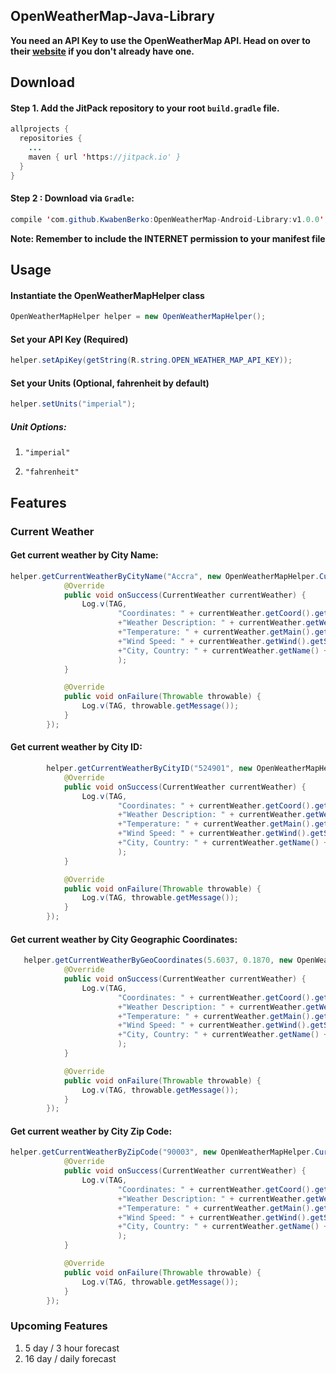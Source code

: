 ## OpenWeatherMap-Java-Library

**You need an API Key to use the OpenWeatherMap API. Head on over to their [website](http://openweathermap.org/) if you don't already have one.**


## Download

#### Step 1. Add the JitPack repository to your root ```build.gradle``` file.

``` java
allprojects {
  repositories {
    ...
    maven { url 'https://jitpack.io' }
  }
}
```

#### Step 2 : Download via ```Gradle```:

```java
compile 'com.github.KwabenBerko:OpenWeatherMap-Android-Library:v1.0.0'
```

**Note: Remember to include the INTERNET permission to your manifest file**

## Usage

#### Instantiate the OpenWeatherMapHelper class

``` java 
OpenWeatherMapHelper helper = new OpenWeatherMapHelper();
```
#### Set your API Key (Required) 

``` java 
helper.setApiKey(getString(R.string.OPEN_WEATHER_MAP_API_KEY));
```

#### Set your Units (Optional, fahrenheit by default) 

``` java 
helper.setUnits("imperial");
```

##### Unit Options: 

1. ```"imperial"```

2. ```"fahrenheit"```


## Features


### Current Weather
#### Get current weather by City Name:

```java
helper.getCurrentWeatherByCityName("Accra", new OpenWeatherMapHelper.CurrentWeatherCallback() {
            @Override
            public void onSuccess(CurrentWeather currentWeather) {
                Log.v(TAG,
                        "Coordinates: " + currentWeather.getCoord().getLat() + ", "+currentWeather.getCoord().getLat() +"\n"
                        +"Weather Description: " + currentWeather.getWeatherArray().get(0).getDescription() + "\n"
                        +"Temperature: " + currentWeather.getMain().getTempMax()+"\n"
                        +"Wind Speed: " + currentWeather.getWind().getSpeed() + "\n"
                        +"City, Country: " + currentWeather.getName() + ", " + currentWeather.getSys().getCountry()
                        );
            }

            @Override
            public void onFailure(Throwable throwable) {
                Log.v(TAG, throwable.getMessage());
            }
        });
```

#### Get current weather by City ID:
```java
        helper.getCurrentWeatherByCityID("524901", new OpenWeatherMapHelper.CurrentWeatherCallback() {
            @Override
            public void onSuccess(CurrentWeather currentWeather) {
                Log.v(TAG,
                        "Coordinates: " + currentWeather.getCoord().getLat() + ", "+currentWeather.getCoord().getLat() +"\n"
                        +"Weather Description: " + currentWeather.getWeatherArray().get(0).getDescription() + "\n"
                        +"Temperature: " + currentWeather.getMain().getTempMax()+"\n"
                        +"Wind Speed: " + currentWeather.getWind().getSpeed() + "\n"
                        +"City, Country: " + currentWeather.getName() + ", " + currentWeather.getSys().getCountry()
                        );
            }

            @Override
            public void onFailure(Throwable throwable) {
                Log.v(TAG, throwable.getMessage());
            }
        });

```
#### Get current weather by City Geographic Coordinates:

```java
   helper.getCurrentWeatherByGeoCoordinates(5.6037, 0.1870, new OpenWeatherMapHelper.CurrentWeatherCallback() {
            @Override
            public void onSuccess(CurrentWeather currentWeather) {
                Log.v(TAG,
                        "Coordinates: " + currentWeather.getCoord().getLat() + ", "+currentWeather.getCoord().getLat() +"\n"
                        +"Weather Description: " + currentWeather.getWeatherArray().get(0).getDescription() + "\n"
                        +"Temperature: " + currentWeather.getMain().getTempMax()+"\n"
                        +"Wind Speed: " + currentWeather.getWind().getSpeed() + "\n"
                        +"City, Country: " + currentWeather.getName() + ", " + currentWeather.getSys().getCountry()
                        );
            }

            @Override
            public void onFailure(Throwable throwable) {
                Log.v(TAG, throwable.getMessage());
            }
        });

```
#### Get current weather by City Zip Code:
```java
helper.getCurrentWeatherByZipCode("90003", new OpenWeatherMapHelper.CurrentWeatherCallback() {
            @Override
            public void onSuccess(CurrentWeather currentWeather) {
                Log.v(TAG,
                        "Coordinates: " + currentWeather.getCoord().getLat() + ", "+currentWeather.getCoord().getLat() +"\n"
                        +"Weather Description: " + currentWeather.getWeatherArray().get(0).getDescription() + "\n"
                        +"Temperature: " + currentWeather.getMain().getTempMax()+"\n"
                        +"Wind Speed: " + currentWeather.getWind().getSpeed() + "\n"
                        +"City, Country: " + currentWeather.getName() + ", " + currentWeather.getSys().getCountry()
                        );
            }

            @Override
            public void onFailure(Throwable throwable) {
                Log.v(TAG, throwable.getMessage());
            }
        });

```

### Upcoming Features
1. 5 day / 3 hour forecast
2. 16 day / daily forecast 
